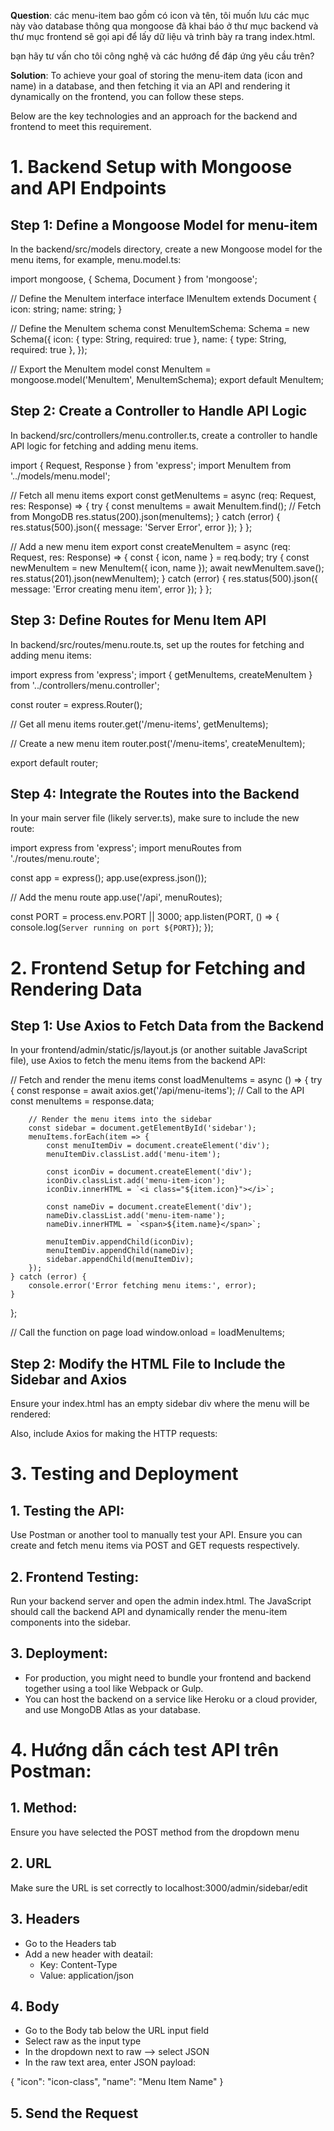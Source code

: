 **Question**: các menu-item bao gồm có icon và tên, tôi muốn lưu các mục này vào database thông qua mongoose đã khai báo ở thư mục backend và thư mục frontend sẽ gọi api để lấy dữ liệu và trình bày ra trang index.html.

bạn hãy tư vấn cho tôi công nghệ và các hướng để đáp ứng yêu cầu trên?

**Solution**: To achieve your goal of storing the menu-item data (icon and name) in a database, and then fetching it via an API and rendering it dynamically on the frontend, you can follow these steps. 

Below are the key technologies and an approach for the backend and frontend to meet this requirement.

# 1. Backend Setup with Mongoose and API Endpoints
## Step 1: Define a Mongoose Model for menu-item
In the backend/src/models directory, create a new Mongoose model for the menu items, for example, menu.model.ts:

import mongoose, { Schema, Document } from 'mongoose';

// Define the MenuItem interface
interface IMenuItem extends Document {
    icon: string;
    name: string;
}

// Define the MenuItem schema
const MenuItemSchema: Schema = new Schema({
    icon: { type: String, required: true },
    name: { type: String, required: true },
});

// Export the MenuItem model
const MenuItem = mongoose.model<IMenuItem>('MenuItem', MenuItemSchema);
export default MenuItem;

## Step 2: Create a Controller to Handle API Logic
In backend/src/controllers/menu.controller.ts, create a controller to handle API logic for fetching and adding menu items.

import { Request, Response } from 'express';
import MenuItem from '../models/menu.model';

// Fetch all menu items
export const getMenuItems = async (req: Request, res: Response) => {
    try {
        const menuItems = await MenuItem.find(); // Fetch from MongoDB
        res.status(200).json(menuItems);
    } catch (error) {
        res.status(500).json({ message: 'Server Error', error });
    }
};

// Add a new menu item
export const createMenuItem = async (req: Request, res: Response) => {
    const { icon, name } = req.body;
    try {
        const newMenuItem = new MenuItem({ icon, name });
        await newMenuItem.save();
        res.status(201).json(newMenuItem);
    } catch (error) {
        res.status(500).json({ message: 'Error creating menu item', error });
    }
};

## Step 3: Define Routes for Menu Item API
In backend/src/routes/menu.route.ts, set up the routes for fetching and adding menu items:

import express from 'express';
import { getMenuItems, createMenuItem } from '../controllers/menu.controller';

const router = express.Router();

// Get all menu items
router.get('/menu-items', getMenuItems);

// Create a new menu item
router.post('/menu-items', createMenuItem);

export default router;

## Step 4: Integrate the Routes into the Backend
In your main server file (likely server.ts), make sure to include the new route:

import express from 'express';
import menuRoutes from './routes/menu.route';

const app = express();
app.use(express.json());

// Add the menu route
app.use('/api', menuRoutes);

const PORT = process.env.PORT || 3000;
app.listen(PORT, () => {
    console.log(`Server running on port ${PORT}`);
});

# 2. Frontend Setup for Fetching and Rendering Data
## Step 1: Use Axios to Fetch Data from the Backend
In your frontend/admin/static/js/layout.js (or another suitable JavaScript file), use Axios to fetch the menu items from the backend API:

// Fetch and render the menu items
const loadMenuItems = async () => {
    try {
        const response = await axios.get('/api/menu-items'); // Call to the API
        const menuItems = response.data;

        // Render the menu items into the sidebar
        const sidebar = document.getElementById('sidebar');
        menuItems.forEach(item => {
            const menuItemDiv = document.createElement('div');
            menuItemDiv.classList.add('menu-item');

            const iconDiv = document.createElement('div');
            iconDiv.classList.add('menu-item-icon');
            iconDiv.innerHTML = `<i class="${item.icon}"></i>`;

            const nameDiv = document.createElement('div');
            nameDiv.classList.add('menu-item-name');
            nameDiv.innerHTML = `<span>${item.name}</span>`;

            menuItemDiv.appendChild(iconDiv);
            menuItemDiv.appendChild(nameDiv);
            sidebar.appendChild(menuItemDiv);
        });
    } catch (error) {
        console.error('Error fetching menu items:', error);
    }
};

// Call the function on page load
window.onload = loadMenuItems;

## Step 2: Modify the HTML File to Include the Sidebar and Axios
Ensure your index.html has an empty sidebar div where the menu will be rendered:

<div id="sidebar"></div>

Also, include Axios for making the HTTP requests:

<script src="https://cdn.jsdelivr.net/npm/axios/dist/axios.min.js"></script>
<script src="../static/js/layout.js"></script>

# 3. Testing and Deployment
## 1. Testing the API:
Use Postman or another tool to manually test your API. Ensure you can create and fetch menu items via POST and GET requests respectively.
## 2. Frontend Testing:
Run your backend server and open the admin index.html. The JavaScript should call the backend API and dynamically render the menu-item components into the sidebar.
## 3. Deployment:
- For production, you might need to bundle your frontend and backend together using a tool like Webpack or Gulp.
- You can host the backend on a service like Heroku or a cloud provider, and use MongoDB Atlas as your database.

# 4. Hướng dẫn cách test API trên Postman:
## 1. Method:
Ensure you have selected the POST method from the dropdown menu 
## 2. URL
Make sure the URL is set correctly to localhost:3000/admin/sidebar/edit
## 3. Headers
- Go to the Headers tab
- Add a new header with deatail:
    * Key: Content-Type
    * Value: application/json
## 4. Body
- Go to the Body tab below the URL input field
- Select raw as the input type
- In the dropdown next to raw --> select JSON
- In the raw text area, enter JSON payload:

{
  "icon": "icon-class",
  "name": "Menu Item Name"
}

## 5. Send the Request
